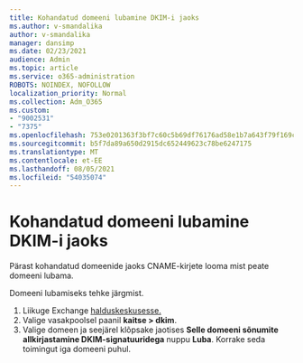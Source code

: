 ```yaml
---
title: Kohandatud domeeni lubamine DKIM-i jaoks
ms.author: v-smandalika
author: v-smandalika
manager: dansimp
ms.date: 02/23/2021
audience: Admin
ms.topic: article
ms.service: o365-administration
ROBOTS: NOINDEX, NOFOLLOW
localization_priority: Normal
ms.collection: Adm_O365
ms.custom:
- "9002531"
- "7375"
ms.openlocfilehash: 753e0201363f3bf7c60c5b69df76176ad58e1b7a643f79f169c71af20b0a35d9
ms.sourcegitcommit: b5f7da89a650d2915dc652449623c78be6247175
ms.translationtype: MT
ms.contentlocale: et-EE
ms.lasthandoff: 08/05/2021
ms.locfileid: "54035074"
---
```

# <a name="enable-the-custom-domain-for-dkim"></a>Kohandatud domeeni lubamine DKIM-i jaoks

Pärast kohandatud domeenide jaoks CNAME-kirjete looma mist peate domeeni lubama.

Domeeni lubamiseks tehke järgmist.

1. Liikuge Exchange [halduskeskusesse.](https://outlook.office365.com/ecp/)
2. Valige vasakpoolsel paanil **kaitse > dkim**.
3. Valige domeen ja seejärel klõpsake jaotises **Selle domeeni sõnumite allkirjastamine DKIM-signatuuridega** nuppu **Luba**. Korrake seda toimingut iga domeeni puhul.

